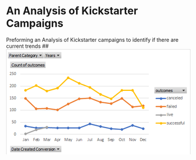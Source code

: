 # An Analysis of Kickstarter Campaigns
Preforming an Analysis of Kickstarter campaigns to identify if there are current trends
##![Outcomes by launch date](images/outcomesdates.png)
